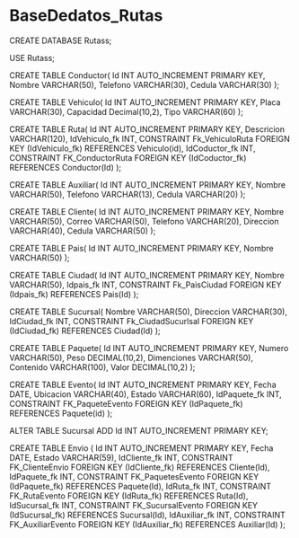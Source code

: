 # BaseDedatos_Rutas

CREATE DATABASE Rutass;

USE Rutass;

CREATE TABLE Conductor(
  Id INT AUTO_INCREMENT PRIMARY KEY,
  Nombre VARCHAR(50),
  Telefono VARCHAR(30),
  Cedula VARCHAR(30)
);


CREATE TABLE Vehiculo(
  Id INT AUTO_INCREMENT PRIMARY KEY,
  Placa VARCHAR(30),
  Capacidad Decimal(10,2),
  Tipo VARCHAR(60)
);

CREATE TABLE Ruta(
  Id INT AUTO_INCREMENT PRIMARY KEY,
  Descricion VARCHAR(120),
  IdVehiculo_fk INT,
  CONSTRAINT Fk_VehiculoRuta FOREIGN KEY (IdVehiculo_fk) REFERENCES Vehiculo(id),
  IdCoductor_fk INT,
  CONSTRAINT FK_ConductorRuta FOREIGN KEY (IdCoductor_fk) REFERENCES Conductor(Id)
);


CREATE TABLE Auxiliar(
  Id INT AUTO_INCREMENT PRIMARY KEY,
  Nombre VARCHAR(50),
  Telefono VARCHAR(13),
  Cedula VARCHAR(20)
);


CREATE TABLE Cliente(
  Id INT AUTO_INCREMENT PRIMARY KEY,
  Nombre VARCHAR(50),
  Correo VARCHAR(50),
  Telefono VARCHAR(20),
  Direccion VARCHAR(40),
  Cedula VARCHAR(50)
);

CREATE TABLE Pais(
  Id INT AUTO_INCREMENT PRIMARY KEY,
  Nombre VARCHAR(50)
);

CREATE TABLE Ciudad(
  Id INT AUTO_INCREMENT PRIMARY KEY,
  Nombre VARCHAR(50),
  Idpais_fk INT,
  CONSTRAINT Fk_PaisCiudad FOREIGN KEY (Idpais_fk) REFERENCES Pais(Id)
);


CREATE TABLE Sucursal(
  Nombre VARCHAR(50),
  Direccion VARCHAR(30),
  IdCiudad_fk INT,
  CONSTRAINT Fk_CiudadSucurlsal FOREIGN KEY (IdCiudad_fk) REFERENCES Ciudad(Id)
);

CREATE TABLE Paquete(
  Id INT AUTO_INCREMENT PRIMARY KEY,
  Numero VARCHAR(50),
  Peso DECIMAL(10,2),
  Dimenciones VARCHAR(50),
  Contenido VARCHAR(100),
  Valor DECIMAL(10,2)
);

CREATE TABLE Evento(
  Id INT AUTO_INCREMENT PRIMARY KEY,
  Fecha DATE,
  Ubicacion VARCHAR(40),
  Estado VARCHAR(60),
  IdPaquete_fk INT,
  CONSTRAINT FK_PaqueteEvento FOREIGN KEY (IdPaquete_fk) REFERENCES Paquete(id)
);

ALTER TABLE Sucursal
ADD Id INT AUTO_INCREMENT PRIMARY KEY;

CREATE TABLE Envio (
  Id INT AUTO_INCREMENT PRIMARY KEY,
  Fecha DATE,
  Estado VARCHAR(59),
  IdCliente_fk INT,
  CONSTRAINT FK_ClienteEnvio FOREIGN KEY (IdCliente_fk) REFERENCES Cliente(Id),
  IdPaquete_fk INT,
  CONSTRAINT FK_PaquetesEvento FOREIGN KEY (IdPaquete_fk) REFERENCES Paquete(Id),
  IdRuta_fk INT,
  CONSTRAINT FK_RutaEvento FOREIGN KEY (IdRuta_fk) REFERENCES Ruta(Id),
  IdSucursal_fk INT,
  CONSTRAINT FK_SucursalEvento FOREIGN KEY (IdSucursal_fk) REFERENCES Sucursal(Id),
  IdAuxiliar_fk INT,
  CONSTRAINT FK_AuxiliarEvento FOREIGN KEY (IdAuxiliar_fk) REFERENCES Auxiliar(Id)
);
